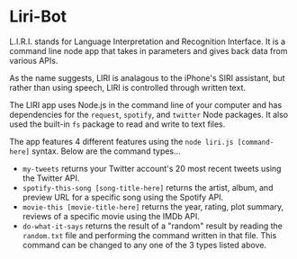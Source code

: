 # Liri-Bot

L.I.R.I. stands for Language Interpretation and Recognition Interface. It is a command line node app that takes in parameters and gives back data from various APIs.<br /> 

As the name suggests, LIRI is analagous to the iPhone's SIRI assistant, but rather than using speech, LIRI is controlled through written text.<br />

The LIRI app uses Node.js in the command line of your computer and has dependencies for the `request`, `spotify`, and `twitter` Node packages. It also used the built-in `fs` package to read and write to text files.<br />

The app features 4 different features using the `node liri.js [command-here]` syntax. Below are the command types...<br />
  - `my-tweets` returns your Twitter account's 20 most recent tweets using the Twitter API.<br />
  - `spotify-this-song [song-title-here]` returns the artist, album, and preview URL for a specific song using the Spotify API.<br />
  - `movie-this [movie-title-here]` returns the year, rating, plot summary, reviews of a specific movie using the IMDb API.<br />
  - `do-what-it-says` returns the result of a "random" result by reading the `random.txt` file and performing the command written in that file. This command can be changed to any one of the 3 types listed above.<br />

